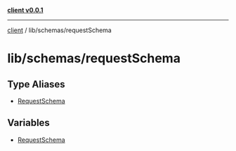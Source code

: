 [**client v0.0.1**](../../../README.md)

***

[client](../../../README.md) / lib/schemas/requestSchema

# lib/schemas/requestSchema

## Type Aliases

- [RequestSchema](type-aliases/RequestSchema.md)

## Variables

- [RequestSchema](variables/RequestSchema.md)
